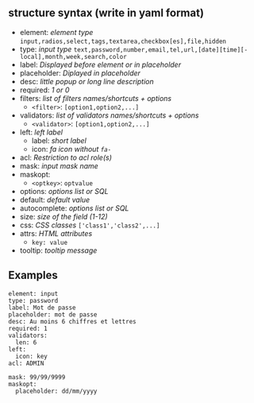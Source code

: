 ## structure syntax (write in yaml format)

* element: _element type_ `input,radios,select,tags,textarea,checkbox[es],file,hidden`
* type: _input type_ `text,password,number,email,tel,url,[date][time][-local],month,week,search,color`
* label: _Displayed before element or in placeholder_
* placeholder: _Diplayed in placeholder_
* desc: _little popup or long line description_
* required: _1 or 0_
* filters: _list of filters names/shortcuts + options_
  * `<filter>`: `[option1,option2,...]` 
* validators: _list of validators names/shortcuts + options_
  * `<validator>`: `[option1,option2,...]` 
* left: _left label_
  * label: _short label_
  * icon: _fa icon without `fa-`_
* acl: _Restriction to acl role(s)_
* mask: _input mask name_
* maskopt:
  * `<optkey>`: `optvalue`
* options: _options list or SQL_
* default: _default value_
* autocomplete: _options list or SQL_
* size: _size of the field (1-12)_
* css: _CSS classes_ `['class1','class2',...]`
* attrs: _HTML attributes_
  * `key: value`
* tooltip: _tooltip message_

## Examples

    element: input
    type: password
    label: Mot de passe
    placeholder: mot de passe
    desc: Au moins 6 chiffres et lettres
    required: 1
    validators: 
      len: 6
    left:
      icon: key
    acl: ADMIN

    mask: 99/99/9999
    maskopt:
      placeholder: dd/mm/yyyy
